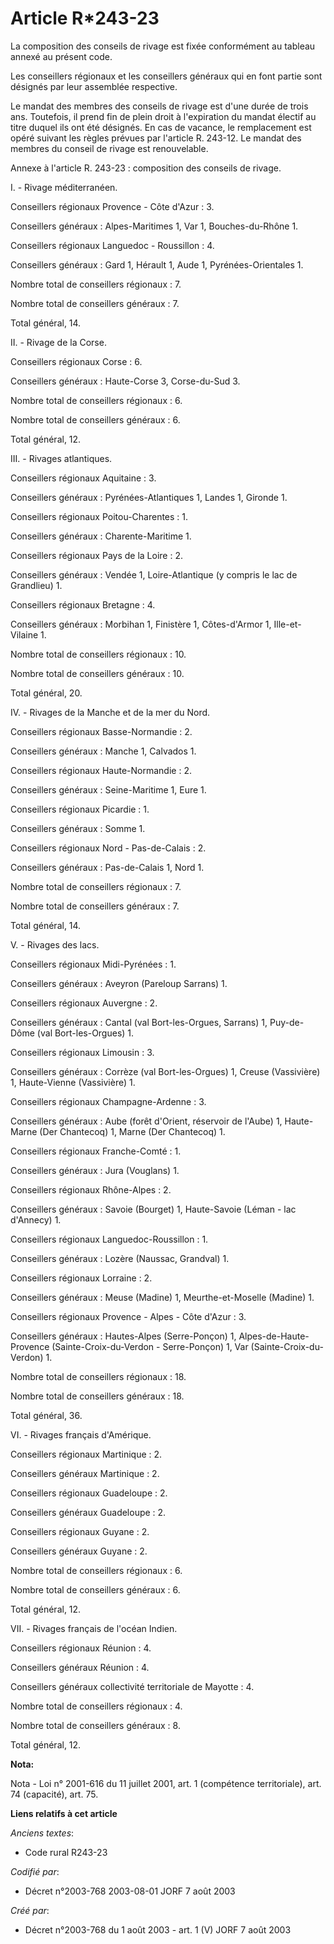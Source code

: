 # Article R*243-23

La composition des conseils de rivage est fixée conformément au tableau annexé au présent code.

Les conseillers régionaux et les conseillers généraux qui en font partie sont désignés par leur assemblée respective.

Le mandat des membres des conseils de rivage est d'une durée de trois ans. Toutefois, il prend fin de plein droit à
l'expiration du mandat électif au titre duquel ils ont été désignés. En cas de vacance, le remplacement est opéré suivant les
règles prévues par l'article R. 243-12. Le mandat des membres du conseil de rivage est renouvelable.

Annexe à l'article R. 243-23 : composition des conseils de rivage.

I. - Rivage méditerranéen.

Conseillers régionaux Provence - Côte d'Azur : 3.

Conseillers généraux : Alpes-Maritimes 1, Var 1, Bouches-du-Rhône 1.

Conseillers régionaux Languedoc - Roussillon : 4.

Conseillers généraux : Gard 1, Hérault 1, Aude 1, Pyrénées-Orientales 1.

Nombre total de conseillers régionaux : 7.

Nombre total de conseillers généraux : 7.

Total général, 14.

II. - Rivage de la Corse.

Conseillers régionaux Corse : 6.

Conseillers généraux : Haute-Corse 3, Corse-du-Sud 3.

Nombre total de conseillers régionaux : 6.

Nombre total de conseillers généraux : 6.

Total général, 12.

III. - Rivages atlantiques.

Conseillers régionaux Aquitaine : 3.

Conseillers généraux : Pyrénées-Atlantiques 1, Landes 1, Gironde 1.

Conseillers régionaux Poitou-Charentes : 1.

Conseillers généraux : Charente-Maritime 1.

Conseillers régionaux Pays de la Loire : 2.

Conseillers généraux : Vendée 1, Loire-Atlantique (y compris le lac de Grandlieu) 1.

Conseillers régionaux Bretagne : 4.

Conseillers généraux : Morbihan 1, Finistère 1, Côtes-d'Armor 1, Ille-et-Vilaine 1.

Nombre total de conseillers régionaux : 10.

Nombre total de conseillers généraux : 10.

Total général, 20.

IV. - Rivages de la Manche et de la mer du Nord.

Conseillers régionaux Basse-Normandie : 2.

Conseillers généraux : Manche 1, Calvados 1.

Conseillers régionaux Haute-Normandie : 2.

Conseillers généraux : Seine-Maritime 1, Eure 1.

Conseillers régionaux Picardie : 1.

Conseillers généraux : Somme 1.

Conseillers régionaux Nord - Pas-de-Calais : 2.

Conseillers généraux : Pas-de-Calais 1, Nord 1.

Nombre total de conseillers régionaux : 7.

Nombre total de conseillers généraux : 7.

Total général, 14.

V. - Rivages des lacs.

Conseillers régionaux Midi-Pyrénées : 1.

Conseillers généraux : Aveyron (Pareloup Sarrans) 1.

Conseillers régionaux Auvergne : 2.

Conseillers généraux : Cantal (val Bort-les-Orgues, Sarrans) 1, Puy-de-Dôme (val Bort-les-Orgues) 1.

Conseillers régionaux Limousin : 3.

Conseillers généraux : Corrèze (val Bort-les-Orgues) 1, Creuse (Vassivière) 1, Haute-Vienne (Vassivière) 1.

Conseillers régionaux Champagne-Ardenne : 3.

Conseillers généraux : Aube (forêt d'Orient, réservoir de l'Aube) 1, Haute-Marne (Der Chantecoq) 1, Marne (Der Chantecoq) 1.

Conseillers régionaux Franche-Comté : 1.

Conseillers généraux : Jura (Vouglans) 1.

Conseillers régionaux Rhône-Alpes : 2.

Conseillers généraux : Savoie (Bourget) 1, Haute-Savoie (Léman - lac d'Annecy) 1.

Conseillers régionaux Languedoc-Roussillon : 1.

Conseillers généraux : Lozère (Naussac, Grandval) 1.

Conseillers régionaux Lorraine : 2.

Conseillers généraux : Meuse (Madine) 1, Meurthe-et-Moselle (Madine) 1.

Conseillers régionaux Provence - Alpes - Côte d'Azur : 3.

Conseillers généraux : Hautes-Alpes (Serre-Ponçon) 1, Alpes-de-Haute-Provence (Sainte-Croix-du-Verdon - Serre-Ponçon) 1, Var
(Sainte-Croix-du-Verdon) 1.

Nombre total de conseillers régionaux : 18.

Nombre total de conseillers généraux : 18.

Total général, 36.

VI. - Rivages français d'Amérique.

Conseillers régionaux Martinique : 2.

Conseillers généraux Martinique : 2.

Conseillers régionaux Guadeloupe : 2.

Conseillers généraux Guadeloupe : 2.

Conseillers régionaux Guyane : 2.

Conseillers généraux Guyane : 2.

Nombre total de conseillers régionaux : 6.

Nombre total de conseillers généraux : 6.

Total général, 12.

VII. - Rivages français de l'océan Indien.

Conseillers régionaux Réunion : 4.

Conseillers généraux Réunion : 4.

Conseillers généraux collectivité territoriale de Mayotte : 4.

Nombre total de conseillers régionaux : 4.

Nombre total de conseillers généraux : 8.

Total général, 12.

**Nota:**

Nota - Loi n° 2001-616 du 11 juillet 2001, art. 1 (compétence territoriale), art. 74 (capacité), art. 75.

**Liens relatifs à cet article**

_Anciens textes_:

  - Code rural R243-23

_Codifié par_:

  - Décret n°2003-768 2003-08-01 JORF 7 août 2003

_Créé par_:

  - Décret n°2003-768 du 1 août 2003 - art. 1 (V) JORF 7 août 2003
